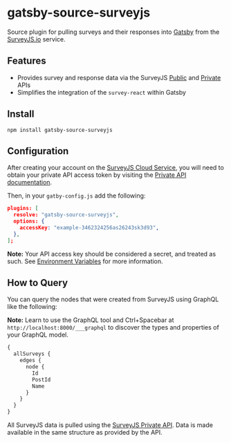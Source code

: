 # gatsby-source-surveyjs

Source plugin for pulling surveys and their responses into [Gatsby][gatsby] from the [SurveyJS.io][surveyjs] service.

## Features

- Provides survey and response data via the SurveyJS [Public][surveyjs-public] and [Private][surveyjs-private] APIs
- Simplifies the integration of the `survey-react` within Gatsby

## Install

```shell
npm install gatsby-source-surveyjs
```

## Configuration

After creating your account on the [SurveyJS Cloud Service][surveyjs-cloud], you will need to obtain your private API access token by visiting the [Private API documentation][surveyjs-private].

Then, in your `gatby-config.js` add the following:

```json
plugins: [
  resolve: "gatsby-source-surveyjs",
  options: {
    accessKey: "example-3462324256as26243sk3d93",
  },
];
```

**Note:** Your API access key should be considered a secret, and treated as such. See [Environment Variables](https://www.gatsbyjs.com/docs/how-to/local-development/environment-variables/) for more information.

## How to Query

You can query the nodes that were created from SurveyJS using GraphQL like the following:

**Note:** Learn to use the GraphQL tool and Ctrl+Spacebar at `http://localhost:8000/___graphql` to discover the types and properties of your GraphQL model.

```graphql
{
  allSurveys {
    edges {
      node {
        Id
        PostId
        Name
      }
    }
  }
}
```

All SurveyJS data is pulled using the [SurveyJS Private API][surveyjs-private]. Data is made available in the same structure as
provided by the API.

[gatsby]: https://www.gatsbyjs.org/
[surveyjs]: https://surveyjs.io/
[surveyjs-cloud]: https://surveyjs.io/Overview/Service
[surveyjs-private]: https://surveyjs.io/Help/Index?apiType=private
[surveyjs-public]: https://surveyjs.io/Help/Index?apiType=public
